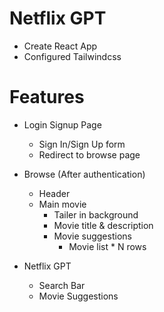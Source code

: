 # Netflix GPT

- Create React App
- Configured Tailwindcss 


# Features

- Login Signup Page 
    - Sign In/Sign Up form
    - Redirect to browse page  

- Browse (After authentication)
    - Header
    - Main movie 
        - Tailer in background
        - Movie title & description 
        - Movie suggestions 
            - Movie list * N rows

- Netflix GPT
    - Search Bar
    - Movie Suggestions